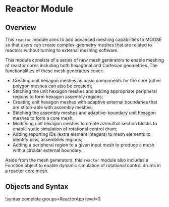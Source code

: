 # Reactor Module

## Overview

This `reactor` module aims to add advanced meshing capabilities to MOOSE so that users can create complex-geometry meshes that are related to reactors without turning to external meshing software.

This module consists of a series of new mesh generators to enable meshing of reactor cores including both hexagonal and Cartesian geometries. The functionalities of these mesh generators cover:

- Creating unit hexagon meshes as basic components for the core (other polygon meshes can also be created);
- Stitching the unit hexagon meshes and adding appropriate peripheral regions to form hexagon assembly regions;
- Creating unit hexagon meshes with adaptive external boundaries that are stitch-able with assembly meshes;
- Stitching the assembly meshes and adaptive-boundary unit hexagon meshes to form a core mesh;
- Modifying unit hexagon meshes to create azimuthal section blocks to enable static simulation of rotational control drum;
- Adding reporting IDs (extra element integers) to mesh elements to identify pins, assemblies regions;
- Adding a peripheral region to a given input mesh to produce a mesh with a circular external boundary.

Aside from the mesh generators, this `reactor` module also includes a Function object to enable dynamic simulation of rotational control drums in a reactor core mesh.

## Objects and Syntax

!syntax complete groups=ReactorApp level=3

